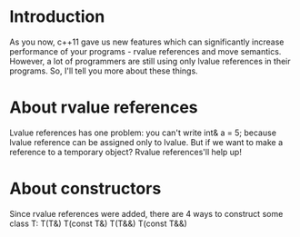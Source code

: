 # Introduction
As you now, c++11 gave us new features which can significantly increase performance of your programs - rvalue references and move semantics. 
However, a lot of programmers are still using only lvalue references in their programs.
So, I'll tell you more about these things.

# About rvalue references
Lvalue references has one problem: you can't write
  int& a = 5;
because lvalue reference can be assigned only to lvalue. But if we want to make a reference to a temporary object? Rvalue references'll help up!

# About constructors 
Since rvalue references were added, there are 4 ways to construct some class T:
  T(T&)
  T(const T&)
  T(T&&)
  T(const T&&)

